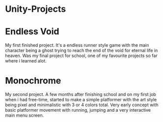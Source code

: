 # Unity-Projects


# Endless Void
My first finished project.
It's a endless runner style game with the main character being a ghost trying to reach the end of the void for eternal life in heaven. 
Was my final project for school, one of my favourite projects so far where i learned alot.


# Monochrome
My second project.
A few months after finishing school and on my first job when i had free-time, started to make a simple platformer with the art style being pixel and minimalistic with 3 or 4 colors total.
Very early concept with basic platformer movement with running, jumping and a very interactive main menu screen.
